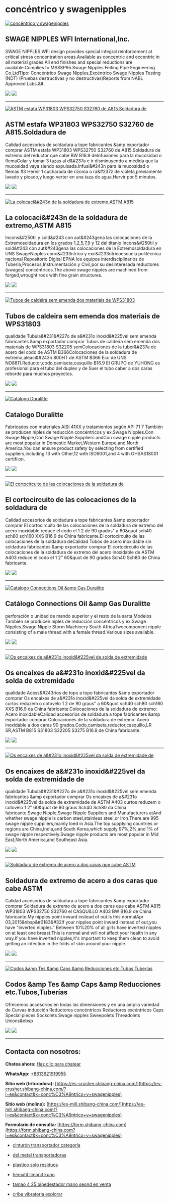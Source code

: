 # concéntrico y swagenipples

<a href="https://swt.shibang-china.com/?l=es&img&k=conc%C3%A9ntrico+y+swagenipples" target="_blank">![concéntrico y swagenipples](http://static.shibang-china.com/all-800x300/937.jpg)</a>

## SWAGE NIPPLES WFI International,Inc.
SWAGE NIPPLES.WFI design provides special integral reinforcement at critical stress concentration areas.Available as concentric and eccentric in all material grades.All end finishes and special reductions are available.Complies to MSSSP95.Swage Nipples Feiting Pipe Engineering Co.LtdTipo: Concéntrico Swage Nipples,Excéntrico Swage Nipples Testing (NDT) (Pruebas destructivas y no destructivas)Reports from NABL Approved Labs.&lt.


<a href="https://whatsapp.shibangsoft.com/WhatsApp.php" target="_blank" title="WhatsApp">![](http://static.shibang-china.com/icon/whatsapp.png)</a> <a href="https://swt.shibang-china.com/?l=es&icon&k=conc%C3%A9ntrico+y+swagenipples" target="_blank">![](http://static.shibang-china.com/icon/chat-es.png)</a>

---

<a href="https://swt.shibang-china.com/?l=es&img&k=conc%C3%A9ntrico+y+swagenipples" target="_blank">![ASTM estafa WP31803 WPS32750 S32760 de A815.Soldadura de](http://static.shibang-china.com/all-800x300/1375.jpg)</a>

## ASTM estafa WP31803 WPS32750 S32760 de A815.Soldadura de
Calidad accesorios de soldadura a tope fabricantes &amp exportador comprar ASTM estafa WP31803 WPS32750 S32760 de A815.Soldadura de extremo del reductor que cabe BW B16.9 deInfusiones para la mucosidad o flemaColar y tomar 3 tazas al d&#237a e ir disminuyendo a medida que la mucosidad vaya siendo expulsada.Infusi&#243n para la mucosidad o flemas #3 Hervir 1 cucharada de rizoma o ra&#237z de violeta,previamente lavado y picado,y luego verter en una taza de agua.Hervir por 5 minutos.


<a href="https://whatsapp.shibangsoft.com/WhatsApp.php" target="_blank" title="WhatsApp">![](http://static.shibang-china.com/icon/whatsapp.png)</a> <a href="https://swt.shibang-china.com/?l=es&icon&k=conc%C3%A9ntrico+y+swagenipples" target="_blank">![](http://static.shibang-china.com/icon/chat-es.png)</a>

---

<a href="https://swt.shibang-china.com/?l=es&img&k=conc%C3%A9ntrico+y+swagenipples" target="_blank">![La colocaci&#243n de la soldadura de extremo,ASTM A815](http://static.shibang-china.com/all-800x300/584.jpg)</a>

## La colocaci&#243n de la soldadura de extremo,ASTM A815
Incons&#250til y sold&#243 con aut&#243gena las colocaciones de la Extremosoldadura en los grados 1,2,5,7,9 y 12 del titanio Incons&#250til y sold&#243 con aut&#243gena las colocaciones de la Extremosoldadura en UNS SwageNipples conc&#233ntrico y exc&#233ntricoescuela politécnica nacional Repositorio Digital EPNA los equipos interdisciplinarios de Tubería,Procesos,Instrumentación y Civil,por su desinteresada reductores (swages) concéntricos.The above swage nipples are machined from forged,wrought rods with fine grain structures.


<a href="https://whatsapp.shibangsoft.com/WhatsApp.php" target="_blank" title="WhatsApp">![](http://static.shibang-china.com/icon/whatsapp.png)</a> <a href="https://swt.shibang-china.com/?l=es&icon&k=conc%C3%A9ntrico+y+swagenipples" target="_blank">![](http://static.shibang-china.com/icon/chat-es.png)</a>

---

<a href="https://swt.shibang-china.com/?l=es&img&k=conc%C3%A9ntrico+y+swagenipples" target="_blank">![Tubos de caldeira sem emenda dos materiais de WPS31803](http://static.shibang-china.com/all-800x300/191.jpg)</a>

## Tubos de caldeira sem emenda dos materiais de WPS31803
qualidade Tubula&#231&#227o de a&#231o inoxid&#225vel sem emenda fabricantes &amp exportador comprar Tubos de caldeira sem emenda dos materiais de WPS31803 S32205 semColocaciones de la tuber&#237a de acero del codo de ASTM B366Colocaciones de la soldadura de extremo,aleaci&#243n 800HT de ASTM B366 Ecc de UNS NO8811.Reductor,codo,camiseta,casquillo B16.9 El GRUPO de YUHONG es profesional para el tubo del duplex y de Suer el tubo caber a dos caras reborde para muchos proyectos.


<a href="https://whatsapp.shibangsoft.com/WhatsApp.php" target="_blank" title="WhatsApp">![](http://static.shibang-china.com/icon/whatsapp.png)</a> <a href="https://swt.shibang-china.com/?l=es&icon&k=conc%C3%A9ntrico+y+swagenipples" target="_blank">![](http://static.shibang-china.com/icon/chat-es.png)</a>

---

<a href="https://swt.shibang-china.com/?l=es&img&k=conc%C3%A9ntrico+y+swagenipples" target="_blank">![Catalogo Duralitte](http://static.shibang-china.com/all-800x300/566.jpg)</a>

## Catalogo Duralitte
Fabricados con materiales AISI 41XX y tratamientos según API 71 7 También se producen niples de reducción concéntricos y ex.Swage Nipples.Con Swage Nipple,Con Swage Nipple Suppliers andCon swage nipple products are most popular in Domestic Market,Western Europe,and North America.You can ensure product safety by selecting from certified suppliers,including 13 with Other,12 with ISO9001,and 4 with OHSAS18001 certifiion.


<a href="https://whatsapp.shibangsoft.com/WhatsApp.php" target="_blank" title="WhatsApp">![](http://static.shibang-china.com/icon/whatsapp.png)</a> <a href="https://swt.shibang-china.com/?l=es&icon&k=conc%C3%A9ntrico+y+swagenipples" target="_blank">![](http://static.shibang-china.com/icon/chat-es.png)</a>

---

<a href="https://swt.shibang-china.com/?l=es&img&k=conc%C3%A9ntrico+y+swagenipples" target="_blank">![El cortocircuito de las colocaciones de la soldadura de](http://static.shibang-china.com/all-800x300/663.jpg)</a>

## El cortocircuito de las colocaciones de la soldadura de
Calidad accesorios de soldadura a tope fabricantes &amp exportador comprar El cortocircuito de las colocaciones de la soldadura de extremo del acero inoxidable reduce el codo el 1 2 de 90 grados" a 60&quot sch40 sch80 sch160 XXS B16.9 de China fabricante.El cortocircuito de las colocaciones de la soldadura deCalidad Tubos de acero inoxidable sin soldadura fabricantes &amp exportador comprar El cortocircuito de las colocaciones de la soldadura de extremo del acero inoxidable de ASTM A403 reduce el codo el 1 2" 60&quot de 90 grados Sch40 Sch80 de China fabricante.


<a href="https://whatsapp.shibangsoft.com/WhatsApp.php" target="_blank" title="WhatsApp">![](http://static.shibang-china.com/icon/whatsapp.png)</a> <a href="https://swt.shibang-china.com/?l=es&icon&k=conc%C3%A9ntrico+y+swagenipples" target="_blank">![](http://static.shibang-china.com/icon/chat-es.png)</a>

---

<a href="https://swt.shibang-china.com/?l=es&img&k=conc%C3%A9ntrico+y+swagenipples" target="_blank">![Catálogo Connections Oil &amp Gas Duralitte](http://static.shibang-china.com/all-800x300/847.jpg)</a>

## Catálogo Connections Oil &amp Gas Duralitte
perforación o unidad de mando superior y el resto de la sarta.Modelos También se producen niples de reducción concéntricos y ex.Swage Nipples.Swage Nipple Storm Machinery South AfricaTwocomponent nipple consisting of a male thread with a female thread.Various sizes available.


<a href="https://whatsapp.shibangsoft.com/WhatsApp.php" target="_blank" title="WhatsApp">![](http://static.shibang-china.com/icon/whatsapp.png)</a> <a href="https://swt.shibang-china.com/?l=es&icon&k=conc%C3%A9ntrico+y+swagenipples" target="_blank">![](http://static.shibang-china.com/icon/chat-es.png)</a>

---

<a href="https://swt.shibang-china.com/?l=es&img&k=conc%C3%A9ntrico+y+swagenipples" target="_blank">![Os encaixes de a&#231o inoxid&#225vel da solda de extremidade](http://static.shibang-china.com/all-800x300/1026.jpg)</a>

## Os encaixes de a&#231o inoxid&#225vel da solda de extremidade
qualidade Acess&#243rios de topo a topo fabricantes &amp exportador comprar Os encaixes de a&#231o inoxid&#225vel da solda de extremidade curtos reduzem o cotovelo 1 2 de 90 graus" a 60&quot sch40 sch80 sch160 XXS B16.9 da China fabricante.Colocaciones de la soldadura de extremo: Acero inoxidableCalidad accesorios de soldadura a tope fabricantes &amp exportador comprar Colocaciones de la soldadura de extremo: Acero inoxidable a dos caras 90 grados.Codo,camiseta,reductor,casquillo,LR SR,ASTM B815 S31803 S32205 S3275 B16.9,de China fabricante.


<a href="https://whatsapp.shibangsoft.com/WhatsApp.php" target="_blank" title="WhatsApp">![](http://static.shibang-china.com/icon/whatsapp.png)</a> <a href="https://swt.shibang-china.com/?l=es&icon&k=conc%C3%A9ntrico+y+swagenipples" target="_blank">![](http://static.shibang-china.com/icon/chat-es.png)</a>

---

<a href="https://swt.shibang-china.com/?l=es&img&k=conc%C3%A9ntrico+y+swagenipples" target="_blank">![Os encaixes de a&#231o inoxid&#225vel da solda de extremidade de](http://static.shibang-china.com/all-800x300/90.jpg)</a>

## Os encaixes de a&#231o inoxid&#225vel da solda de extremidade de
qualidade Tubula&#231&#227o de a&#231o inoxid&#225vel sem emenda fabricantes &amp exportador comprar Os encaixes de a&#231o inoxid&#225vel da solda de extremidade de ASTM A403 curtos reduzem o cotovelo 1 2" 60&quot de 90 graus Sch40 Sch80 da China fabricante.Swage Nipple,Swage Nipple Suppliers and Manufacturers atAnd whether swage nipple is carbon steel,stainless steel,or iron.There are 995 swage nipple suppliers,mainly loed in Asia.The top supplying countries or regions are China,India,and South Korea,which supply 97%,2%,and 1% of swage nipple respectively.Swage nipple products are most popular in Mid East,North America,and Southeast Asia.


<a href="https://whatsapp.shibangsoft.com/WhatsApp.php" target="_blank" title="WhatsApp">![](http://static.shibang-china.com/icon/whatsapp.png)</a> <a href="https://swt.shibang-china.com/?l=es&icon&k=conc%C3%A9ntrico+y+swagenipples" target="_blank">![](http://static.shibang-china.com/icon/chat-es.png)</a>

---

<a href="https://swt.shibang-china.com/?l=es&img&k=conc%C3%A9ntrico+y+swagenipples" target="_blank">![Soldadura de extremo de acero a dos caras que cabe ASTM](http://static.shibang-china.com/all-800x300/1403.jpg)</a>

## Soldadura de extremo de acero a dos caras que cabe ASTM
Calidad accesorios de soldadura a tope fabricantes &amp exportador comprar Soldadura de extremo de acero a dos caras que cabe ASTM A815 WP31803 WPS32750 S32760 el CASQUILLO A403 BW B16.9 de China fabricante.My nipples point inward instead of out.Is this normalApr 03,2015&nbsp&#0183&#32If your nipples point inward instead of out,you have "inverted nipples." Between 10%20% of all girls have inverted nipples on at least one breast.This is normal and will not affect your health in any way.If you have inverted nipples,it's important to keep them clean to avoid getting an infection in the folds of skin around your nipple.


<a href="https://whatsapp.shibangsoft.com/WhatsApp.php" target="_blank" title="WhatsApp">![](http://static.shibang-china.com/icon/whatsapp.png)</a> <a href="https://swt.shibang-china.com/?l=es&icon&k=conc%C3%A9ntrico+y+swagenipples" target="_blank">![](http://static.shibang-china.com/icon/chat-es.png)</a>

---

<a href="https://swt.shibang-china.com/?l=es&img&k=conc%C3%A9ntrico+y+swagenipples" target="_blank">![Codos &amp Tes &amp Caps &amp Reducciones etc.Tubos,Tuberías](http://static.shibang-china.com/all-800x300/854.jpg)</a>

## Codos &amp Tes &amp Caps &amp Reducciones etc.Tubos,Tuberías
Ofrecemos accesorios en todas las dimensiones y en una amplia variedad de Curvas inducción Reductores concéntricos Reductores excéntricos Caps Special pieces Sockolets Swage nipples Sweepolets Threadolets Unions&nbsp

<a href="https://whatsapp.shibangsoft.com/WhatsApp.php" target="_blank" title="WhatsApp">![](http://static.shibang-china.com/icon/whatsapp.png)</a> <a href="https://swt.shibang-china.com/?l=es&icon&k=conc%C3%A9ntrico+y+swagenipples" target="_blank">![](http://static.shibang-china.com/icon/chat-es.png)</a>

---
## Contacta con nosotros:

**Chatea ahora:** [Haz clic para chatear](https://swt.shibang-china.com?l=es&contact&k=conc%C3%A9ntrico+y+swagenipples)

**WhatsApp:**  [+8613621919955](https://whatsapp.shibangsoft.com/WhatsApp.php)

**Sitio web (trituradora):** [https://es-crusher.shibang-china.com/](https://es-crusher.shibang-china.com/?l=es&contact&k=conc%C3%A9ntrico+y+swagenipples)

**Sitio web (molino):** [https://es-mill.shibang-china.com/](https://es-mill.shibang-china.com/?l=es&contact&k=conc%C3%A9ntrico+y+swagenipples)

**Formulario de consulta:** [https://form.shibang-china.com](https://form.shibang-china.com?l=es&contact&k=conc%C3%A9ntrico+y+swagenipples)

* [cinturón transportador categoría](../68/cintur%C3%B3n%20transportador%20categor%C3%ADa.md)

* [del metal transportadoras](../66/del%20metal%20transportadoras.md)

* [plastico solo residuos](../75/plastico%20solo%20residuos.md)

* [hematit limonit kuno](../72/hematit%20limonit%20kuno.md)

* [tamao 4 25 bipedestador mano seond en venta](../75/tamao%204%2025%20bipedestador%20mano%20seond%20en%20venta.md)

* [criba vibratoria explorar](../79/criba%20vibratoria%20explorar.md)
